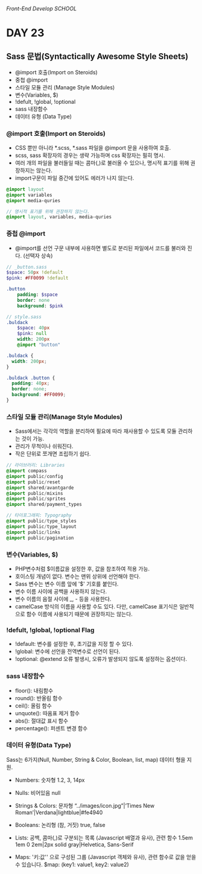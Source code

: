 ###### Front-End Develop SCHOOL

# DAY 23
## Sass 문법(Syntactically Awesome Style Sheets)
- @import 호출(Import on Steroids)
- 중첩 @import
- 스타일 모듈 관리 (Manage Style Modules)
- 변수(Variables, $) 
- !defult, !global, !optional
- sass 내장함수
- 데이터 유형 (Data Type)

### @import 호출(Import on Steroids)
- CSS 뿐만 아니라 *.scss, *.sass 파일을 @import 문을 사용하여 호출.
- scss, sass 확장자의 경우는 생략 가능하며 css 확장자는 필히 명시.
- 여러 개의 파일을 불러들일 때는 콤마(,)로 불러올 수 있으나, 명시적 표기를 위해 권장하지는 않는다.
- import구문이 파일 중간에 있어도 에러가 나지 않는다.

```sass
@import layout
@import variables
@import media-quries

// 명시적 표기를 위해 권장하지 않는다.
@import layout, variables, media-quries
```

### 중첩 @import
- @import를 선언 구문 내부에 사용하면 별도로 분리된 파일에서 코드를 불러와 진다. (선택자 상속)

```sass
// _button.sass
$space: 50px !default
$pink: #FF0099 !default

.button
	padding: $space
	border: none
	background: $pink

// style.sass
.buldack
	$space: 40px 
	$pink: null
	width: 200px
	@import "button"
```

```css
.buldack {
  width: 200px;
}

.buldack .button {
  padding: 40px;
  border: none;
  background: #FF0099;
}
```

### 스타일 모듈 관리(Manage Style Modules)
- Sass에서는 각각의 역할을 분리하여 필요에 따라 재사용할 수 있도록 모듈 관리하는 것이 가능.
- 관리가 무척이나 쉬워진다.
- 작은 단위로 쪼개면 조립하기 쉽다.

```sass
// 라이브러리: Libraries
@import compass
@import public/config 
@import public/reset 
@import shared/avantgarde 
@import public/mixins 
@import public/sprites 
@import shared/payment_types

// 타이포그래피: Typography 
@import public/type_styles
@import public/type_layout 
@import public/links 
@import public/pagination
```

### 변수(Variables, $) 
- PHP변수처럼 $이름값을 설정한 후, 값을 참조하여 적용 가능.
- 호이스팅 개념이 없다. 변수는 맨위 상위에 선언해야 한다. 
- Sass 변수는 변수 이름 앞에 '$' 기호를 붙인다.
- 변수 이름 사이에 공백을 사용하지 않는다.
- 변수 이름의 음절 사이에 _, - 등을 사용한다.
- camelCase 방식의 이름을 사용할 수도 있다. 다만, camelCase 표기식은 일반적으로 함수 이름에 사용되기 때문에 권장하지는 않는다.

### !defult, !global, !optional Flag
- !default:  변수를 설정한 후, 초기값을 지정 할 수 있다.
- !global:   변수에 선언을 전역변수로 선언이 된다.
- !optional: @extend 오류 발생시, 오류가 발생되지 않도록 설정하는 옵션이다. 

### sass 내장함수
- floor(): 내림함수
- round(): 반올림 함수 
- ceil(): 올림 함수
- unquote(): 따옴표 제거 함수
- abs(): 절대값 표시 함수
- percentage(): 퍼센트 변경 함수

### 데이터 유형(Data Type)
Sass는 6가지(Null, Number, String & Color, Boolean, list, map) 데이터 형을 지원.

- Numbers: 숫자형 
1.2, 3, 14px

- Nulls: 비어있음 
null

- Strings & Colors: 문자형
“../images/icon.jpg”|‘Times New Roman’|Verdana|lightblue|#fe4940

- Booleans: 논리형 
(참, 거짓) true, false

- Lists: 공백, 콤마(,)로 구분되는 목록 (Javascript 배열과 유사), 관련 함수 
1.5em 1em 0 2em|2px solid gray|Helvetica, Sans-Serif

- Maps: '키:값'' 으로 구성된 그룹 (Javascript 객체와 유사), 관련 함수로 값을 얻을 수 있습니다. 
$map: (key1: value1, key2: value2)